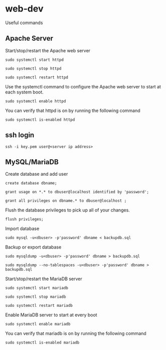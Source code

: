 # web-dev
Useful commands

## Apache Server
Start/stop/restart the Apache web server
```
sudo systemctl start httpd
```
```
sudo systemctl stop httpd
```
```
sudo systemctl restart httpd
```
Use the systemctl command to configure the Apache web server to start at each system boot. 
```
sudo systemctl enable httpd
```
You can verify that httpd is on by running the following command
```
sudo systemctl is-enabled httpd
```

## ssh login
```
ssh -i key.pem user@<server ip address>
```
## MySQL/MariaDB

Create database and add user
```
create database dbname;
```
```
grant usage on *.* to dbuser@localhost identified by 'password';
```
```
grant all privileges on dbname.* to dbuser@localhost ;
```
Flush the database privileges to pick up all of your changes.
```
flush privileges;
```

Import database
```
sudo mysql -u<dbuser> -p'password' dbname < backupdb.sql
```

Backup or export database
```
sudo mysqldump -u<dbuser> -p'password' dbname > backupdb.sql
```
```
sudo mysqldump --no-tablespaces -u<dbuser> -p'password' dbname > backupdb.sql
```
Start/stop/restart the MariaDB server
```
sudo systemctl start mariadb
```
```
sudo systemctl stop mariadb
```
```
sudo systemctl restart mariadb
```
Enable MariaDB server to start at every boot
```
sudo systemctl enable mariadb
```
You can verify that mariadb is on by running the following command
```
sudo systemctl is-enabled mariadb
```
